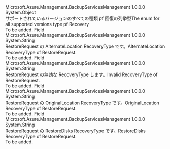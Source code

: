 <Type Name="RecoveryType" FullName="Microsoft.Azure.Management.BackupServices.Models.RecoveryType">
  <TypeSignature Language="C#" Value="public static class RecoveryType" />
  <TypeSignature Language="ILAsm" Value=".class public auto ansi abstract sealed beforefieldinit RecoveryType extends System.Object" />
  <TypeSignature Language="DocId" Value="T:Microsoft.Azure.Management.BackupServices.Models.RecoveryType" />
  <TypeSignature Language="VB.NET" Value="Public Class RecoveryType" />
  <TypeSignature Language="F#" Value="type RecoveryType = class" />
  <AssemblyInfo>
    <AssemblyName>Microsoft.Azure.Management.BackupServicesManagement</AssemblyName>
    <AssemblyVersion>1.0.0.0</AssemblyVersion>
  </AssemblyInfo>
  <Base>
    <BaseTypeName>System.Object</BaseTypeName>
  </Base>
  <Interfaces />
  <Docs>
    <summary>
            <span data-ttu-id="d8099-101">サポートされているバージョンのすべての種類 pf 回復の列挙型</span><span class="sxs-lookup"><span data-stu-id="d8099-101">The enum for all supported versions type pf Recovery</span></span>
            </summary>
    <remarks>To be added.</remarks>
  </Docs>
  <Members>
    <Member MemberName="AlternateLocation">
      <MemberSignature Language="C#" Value="public const string AlternateLocation;" />
      <MemberSignature Language="ILAsm" Value=".field public static literal string AlternateLocation" />
      <MemberSignature Language="DocId" Value="F:Microsoft.Azure.Management.BackupServices.Models.RecoveryType.AlternateLocation" />
      <MemberSignature Language="VB.NET" Value="Public Const AlternateLocation As String " />
      <MemberSignature Language="F#" Value="val mutable AlternateLocation : string" Usage="Microsoft.Azure.Management.BackupServices.Models.RecoveryType.AlternateLocation" />
      <MemberType>Field</MemberType>
      <AssemblyInfo>
        <AssemblyName>Microsoft.Azure.Management.BackupServicesManagement</AssemblyName>
        <AssemblyVersion>1.0.0.0</AssemblyVersion>
      </AssemblyInfo>
      <ReturnValue>
        <ReturnType>System.String</ReturnType>
      </ReturnValue>
      <Docs>
        <summary>
            <span data-ttu-id="d8099-102">RestoreRequest の AlternateLocation RecoveryType です。</span><span class="sxs-lookup"><span data-stu-id="d8099-102">AlternateLocation RecoveryType of RestoreRequest.</span></span>
            </summary>
        <remarks>To be added.</remarks>
      </Docs>
    </Member>
    <Member MemberName="Invalid">
      <MemberSignature Language="C#" Value="public const string Invalid;" />
      <MemberSignature Language="ILAsm" Value=".field public static literal string Invalid" />
      <MemberSignature Language="DocId" Value="F:Microsoft.Azure.Management.BackupServices.Models.RecoveryType.Invalid" />
      <MemberSignature Language="VB.NET" Value="Public Const Invalid As String " />
      <MemberSignature Language="F#" Value="val mutable Invalid : string" Usage="Microsoft.Azure.Management.BackupServices.Models.RecoveryType.Invalid" />
      <MemberType>Field</MemberType>
      <AssemblyInfo>
        <AssemblyName>Microsoft.Azure.Management.BackupServicesManagement</AssemblyName>
        <AssemblyVersion>1.0.0.0</AssemblyVersion>
      </AssemblyInfo>
      <ReturnValue>
        <ReturnType>System.String</ReturnType>
      </ReturnValue>
      <Docs>
        <summary>
            <span data-ttu-id="d8099-103">RestoreRequest の無効な RecoveryType します。</span><span class="sxs-lookup"><span data-stu-id="d8099-103">Invalid RecoveryType of RestoreRequest.</span></span>
            </summary>
        <remarks>To be added.</remarks>
      </Docs>
    </Member>
    <Member MemberName="OriginalLocation">
      <MemberSignature Language="C#" Value="public const string OriginalLocation;" />
      <MemberSignature Language="ILAsm" Value=".field public static literal string OriginalLocation" />
      <MemberSignature Language="DocId" Value="F:Microsoft.Azure.Management.BackupServices.Models.RecoveryType.OriginalLocation" />
      <MemberSignature Language="VB.NET" Value="Public Const OriginalLocation As String " />
      <MemberSignature Language="F#" Value="val mutable OriginalLocation : string" Usage="Microsoft.Azure.Management.BackupServices.Models.RecoveryType.OriginalLocation" />
      <MemberType>Field</MemberType>
      <AssemblyInfo>
        <AssemblyName>Microsoft.Azure.Management.BackupServicesManagement</AssemblyName>
        <AssemblyVersion>1.0.0.0</AssemblyVersion>
      </AssemblyInfo>
      <ReturnValue>
        <ReturnType>System.String</ReturnType>
      </ReturnValue>
      <Docs>
        <summary>
            <span data-ttu-id="d8099-104">RestoreRequest の OriginalLocation RecoveryType です。</span><span class="sxs-lookup"><span data-stu-id="d8099-104">OriginalLocation RecoveryType of RestoreRequest.</span></span>
            </summary>
        <remarks>To be added.</remarks>
      </Docs>
    </Member>
    <Member MemberName="RestoreDisks">
      <MemberSignature Language="C#" Value="public const string RestoreDisks;" />
      <MemberSignature Language="ILAsm" Value=".field public static literal string RestoreDisks" />
      <MemberSignature Language="DocId" Value="F:Microsoft.Azure.Management.BackupServices.Models.RecoveryType.RestoreDisks" />
      <MemberSignature Language="VB.NET" Value="Public Const RestoreDisks As String " />
      <MemberSignature Language="F#" Value="val mutable RestoreDisks : string" Usage="Microsoft.Azure.Management.BackupServices.Models.RecoveryType.RestoreDisks" />
      <MemberType>Field</MemberType>
      <AssemblyInfo>
        <AssemblyName>Microsoft.Azure.Management.BackupServicesManagement</AssemblyName>
        <AssemblyVersion>1.0.0.0</AssemblyVersion>
      </AssemblyInfo>
      <ReturnValue>
        <ReturnType>System.String</ReturnType>
      </ReturnValue>
      <Docs>
        <summary>
            <span data-ttu-id="d8099-105">RestoreRequest の RestoreDisks RecoveryType です。</span><span class="sxs-lookup"><span data-stu-id="d8099-105">RestoreDisks RecoveryType of RestoreRequest.</span></span>
            </summary>
        <remarks>To be added.</remarks>
      </Docs>
    </Member>
  </Members>
</Type>